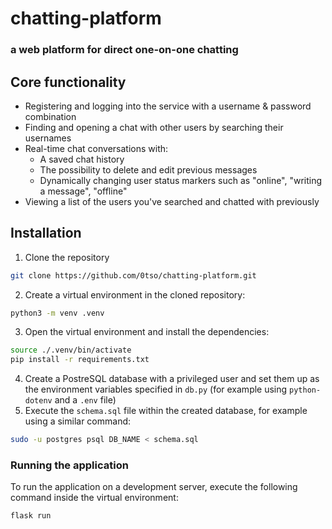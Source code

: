 # **chatting-platform**

### a web platform for direct one-on-one chatting

## Core functionality
* Registering and logging into the service with a username & password combination
* Finding and opening a chat with other users by searching their usernames
* Real-time chat conversations with:
	* A saved chat history
	* The possibility to delete and edit previous messages
	* Dynamically changing user status markers such as "online", "writing a message", "offline"
* Viewing a list of the users you've searched and chatted with previously

## Installation

1. Clone the repository
```sh
git clone https://github.com/0tso/chatting-platform.git
```
2. Create a virtual environment in the cloned repository:
```sh
python3 -m venv .venv
```
3. Open the virtual environment and install the dependencies:
```sh
source ./.venv/bin/activate
pip install -r requirements.txt
```
4. Create a PostreSQL database with a privileged user and set them up as the environment variables specified in `db.py` (for example using `python-dotenv` and a `.env` file)
5. Execute the `schema.sql` file within the created database, for example using a similar command:
```sh
sudo -u postgres psql DB_NAME < schema.sql
```

### Running the application

To run the application on a development server, execute the following command inside the virtual environment:
```sh
flask run
```